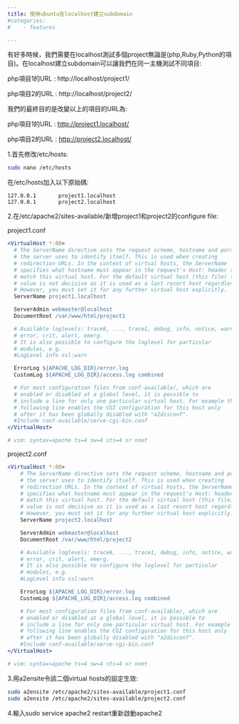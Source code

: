 ```yaml
---
title: 使用ubuntu在localhost建立subdomain
#categories:
#    - features

---
```

有好多時候，我們需要在localhost測試多個project無論是(php,Ruby,Python的項目)。在localhost建立subdomain可以讓我們在同一主機測試不同項目:

php項目1的URL : http://localhost/project1/

php項目2的URL : http://localhost/project2/

我們的最終目的是改變以上的項目的URL為:

php項目1的URL : http://project1.localhost/

php項目2的URL : http://project2.localhost/

1.首先修改/etc/hosts:

```bash
sudo nano /etc/hosts
```

  在/etc/hosts加入以下原始碼:

```
127.0.0.1       project1.localhost
127.0.0.1       project2.localhost
```

2.在/etc/apache2/sites-available/新增project1和project2的configure file:

  project1.conf

```apache
<VirtualHost *:80>
  # The ServerName directive sets the request scheme, hostname and port that
  # the server uses to identify itself. This is used when creating
  # redirection URLs. In the context of virtual hosts, the ServerName
  # specifies what hostname must appear in the request's Host: header to
  # match this virtual host. For the default virtual host (this file) this
  # value is not decisive as it is used as a last resort host regardless.
  # However, you must set it for any further virtual host explicitly.
  ServerName project1.localhost

  ServerAdmin webmaster@localhost
  DocumentRoot /var/www/html/project1

  # Available loglevels: trace8, ..., trace1, debug, info, notice, warn,
  # error, crit, alert, emerg.
  # It is also possible to configure the loglevel for particular
  # modules, e.g.
  #LogLevel info ssl:warn

  ErrorLog ${APACHE_LOG_DIR}/error.log
  CustomLog ${APACHE_LOG_DIR}/access.log combined

  # For most configuration files from conf-available/, which are
  # enabled or disabled at a global level, it is possible to
  # include a line for only one particular virtual host. For example the
  # following line enables the CGI configuration for this host only
  # after it has been globally disabled with "a2disconf".
  #Include conf-available/serve-cgi-bin.conf
</VirtualHost>

# vim: syntax=apache ts=4 sw=4 sts=4 sr noet
```

  project2.conf

```apache
<VirtualHost *:80>
    # The ServerName directive sets the request scheme, hostname and port that
    # the server uses to identify itself. This is used when creating
    # redirection URLs. In the context of virtual hosts, the ServerName
    # specifies what hostname must appear in the request's Host: header to
    # match this virtual host. For the default virtual host (this file) this
    # value is not decisive as it is used as a last resort host regardless.
    # However, you must set it for any further virtual host explicitly.
    ServerName project2.localhost

    ServerAdmin webmaster@localhost
    DocumentRoot /var/www/html/project2

    # Available loglevels: trace8, ..., trace1, debug, info, notice, warn,
    # error, crit, alert, emerg.
    # It is also possible to configure the loglevel for particular
    # modules, e.g.
    #LogLevel info ssl:warn

    ErrorLog ${APACHE_LOG_DIR}/error.log
    CustomLog ${APACHE_LOG_DIR}/access.log combined

    # For most configuration files from conf-available/, which are
    # enabled or disabled at a global level, it is possible to
    # include a line for only one particular virtual host. For example the
    # following line enables the CGI configuration for this host only
    # after it has been globally disabled with "a2disconf".
    #Include conf-available/serve-cgi-bin.conf
</VirtualHost>

# vim: syntax=apache ts=4 sw=4 sts=4 sr noet
```

3.用a2ensite令該二個virtual hosts的設定生效:

```bash
sudo a2ensite /etc/apache2/sites-available/project1.conf
sudo a2ensite /etc/apache2/sites-available/project2.conf
```

4.輸入sudo service apache2 restart重新啟動apache2

